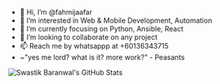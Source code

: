 - 👋 Hi, I’m @fahmijaafar
- 👀 I’m interested in Web & Mobile Development, Automation
- 🌱 I’m currently focusing on Python, Ansible, React
- 💞️ I’m looking to collaborate on any project
- 📫 Reach me by whatsappp at +60136343715
- ~"yes me lord? what is it? more work?" - Peasants

![Swastik Baranwal's GitHub Stats](https://github-readme-stats.vercel.app/api?username=mfahmijaafar&show_icons=true&include_all_commits=true)

<!---
mfahmijaafar/mfahmijaafar is a ✨ special ✨ repository because its `README.md` (this file) appears on your GitHub profile.
You can click the Preview link to take a look at your changes.
--->
